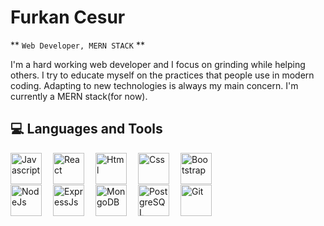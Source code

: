 # Furkan Cesur

** `Web Developer, MERN STACK` **

I'm a hard working web developer and I focus on grinding while helping others. I try to educate myself on the practices that people use in modern coding. Adapting to new technologies is always my main concern. I'm currently a MERN stack(for now).

## 💻 Languages and Tools 
 <p>
      <img
        align="left"
        alt="Javascript"
        width="50px"
        style="padding-right: 15px"
        src="https://cdn.jsdelivr.net/gh/devicons/devicon/icons/javascript/javascript-original.svg"
      />
      <img
        align="left"
        alt="React"
        width="50px"
        style="padding-right: 15px"
        src="https://cdn.jsdelivr.net/gh/devicons/devicon/icons/react/react-original-wordmark.svg"
      />
      <img
        align="left"
        alt="Html"
        width="50px"
        style="padding-right: 15px"
        src="https://cdn.jsdelivr.net/gh/devicons/devicon/icons/html5/html5-original.svg"
      />
      <img
        align="left"
        alt="Css"
        width="50px"
        style="padding-right: 15px"
        src="https://cdn.jsdelivr.net/gh/devicons/devicon/icons/css3/css3-original.svg"
      />
      <img
        align="left"
        alt="Bootstrap"
        width="50px"
        style="padding-right: 15px"
        src="https://cdn.jsdelivr.net/gh/devicons/devicon/icons/bootstrap/bootstrap-original.svg"
      />
      <br />
      <br />
      <br />
      <img
        align="left"
        alt="NodeJs"
        width="50px"
        style="padding-right: 15px"
        src="https://cdn.jsdelivr.net/gh/devicons/devicon/icons/nodejs/nodejs-original-wordmark.svg"
      />
      <img
        align="left"
        alt="ExpressJs"
        width="50px"
        style="padding-right: 15px"
        src="https://cdn.jsdelivr.net/gh/devicons/devicon/icons/express/express-original-wordmark.svg"
      />
      <img
        align="left"
        alt="MongoDB"
        width="50px"
        style="padding-right: 15px"
        src="https://cdn.jsdelivr.net/gh/devicons/devicon/icons/mongodb/mongodb-plain-wordmark.svg"
      />
      <img
        align="left"
        alt="PostgreSQL"
        width="50px"
        style="padding-right: 15px"
        src="https://cdn.jsdelivr.net/gh/devicons/devicon/icons/postgresql/postgresql-original-wordmark.svg"
      />
      <img
        align="left"
        alt="Git"
        width="50px"
        style="padding-right: 15px"
        src="https://cdn.jsdelivr.net/gh/devicons/devicon/icons/git/git-original.svg"
      />
    </p>

